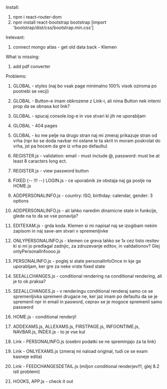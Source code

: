 Install:

1. npm i react-router-dom
2. npm install react-bootstrap bootstrap [import 'bootstrap/dist/css/bootstrap.min.css']

Irelevant:

1. connect mongo atlas - get old data back - Klemen

What is missing: 

1. add pdf converter

Problems: 

1. GLOBAL - styles (naj bo vsak page minimalno 100% visok oziroma po pootrebi se vecji)
1. GLOBAL - Button-e imam obkrozene z Link-i, ali nima Button nek interni prop da se obnasa kot link?
1. GLOBAL - spucaj console.log-e in vse stvari ki jih ne uporabljam
1. GLOBAL -  404 pages
1. GLOBAL - ko me pelje na drugo stran naj mi zmeraj prikazuje stran od vrha (npr ko se doda navbar mi ostane le ta skrit in moram poskrolat do vrha, jst pa hocem da gre iz vrha po defaultu)

2. REGISTER.js - validation: email - must include @, password: must be at least 8 caracters long ect.
2. REGISTER.js - view password button

3. FIXED (-- !!! --) LOGIN.js - ce uporabnik ze obstaja naj ga poslje na HOME.js

4. ADDPERSONALINFO.js - country: ISO, birthday: calendar, gender: 3 options
4. ADDPERSONALINFO.js - ali lahko naredim dinamicne state in funkcije, glede na to da se vse ponavlja?

5. EDITEXAM.js - grda koda. Klemen si mi napisal naj se izogibam  nekim zapisom in naj save-am stvari v spremenljivke

6. ONLYPERSONALINFO.js - klemen ce greva lahko se 1x cez tisto resitev ki si mi jo predlagal zadnjic, za zdruzevanje editov, in validationov? Glej onlyPersonalInfoooo.js

7. PERSONALINFO.js - poglej si state personalInfoOnce in kje ga uporabljam, ker gre za neke vrste fixed state

8. SEEALLCHANGES.js - conditional rendering na conditional rendering, ali je to ok praksa?
8. SEEALLCHANGES.js - v renderingu conditional renderaj samo ce se spremenljivka spremeni drugace ne, ker jaz imam po defaultu da se je spremenil npr in email in pasword, ceprav se je mogoce spremenil samo password

9. HOME.js - conditional renderji!

10. ADDEXAMS.js, ALLEXAMS.js, FIRSTPAGE.js, INFOONTIME.js, NAVBAR.js, INDEX.js - to je vse kul

11. Link - PERSONALINFO.js (osebni podatki se ne spreminjajo za ta link)

12. Link - ONLYEXAMS.js (zmeraj mi naload original, tudi ce se exam kasneje edita)

13. Link - FEEDCHANGESDETAIL.js (miljon conditional renderjev!!!, glej 8.2 isti problemi)

14. HOOKS, APP.js - check it out
